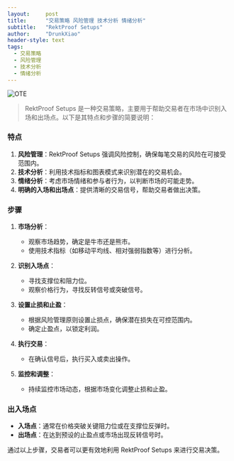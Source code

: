 ```yaml
---
layout:     post
title:      "交易策略 风险管理 技术分析 情绪分析"
subtitle:   "RektProof Setups"
author:     "DrunkXiao"
header-style: text
tags:
  - 交易策略
  - 风险管理
  - 技术分析
  - 情绪分析
---
```


![OTE](/img/hq987.jpg)

>RektProof Setups 是一种交易策略，主要用于帮助交易者在市场中识别入场和出场点。以下是其特点和步骤的简要说明：

### 特点
1. **风险管理**：RektProof Setups 强调风险控制，确保每笔交易的风险在可接受范围内。
2. **技术分析**：利用技术指标和图表模式来识别潜在的交易机会。
3. **情绪分析**：考虑市场情绪和参与者行为，以判断市场的可能走势。
4. **明确的入场和出场点**：提供清晰的交易信号，帮助交易者做出决策。

### 步骤
1. **市场分析**：
   - 观察市场趋势，确定是牛市还是熊市。
   - 使用技术指标（如移动平均线、相对强弱指数等）进行分析。

2. **识别入场点**：
   - 寻找支撑位和阻力位。
   - 观察价格行为，寻找反转信号或突破信号。

3. **设置止损和止盈**：
   - 根据风险管理原则设置止损点，确保潜在损失在可控范围内。
   - 确定止盈点，以锁定利润。

4. **执行交易**：
   - 在确认信号后，执行买入或卖出操作。

5. **监控和调整**：
   - 持续监控市场动态，根据市场变化调整止损和止盈。

### 出入场点
- **入场点**：通常在价格突破关键阻力位或在支撑位反弹时。
- **出场点**：在达到预设的止盈点或市场出现反转信号时。

通过以上步骤，交易者可以更有效地利用 RektProof Setups 来进行交易决策。

